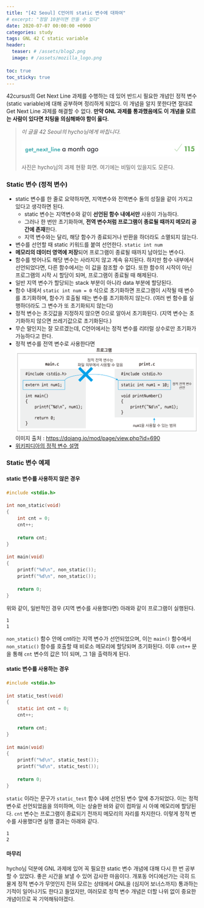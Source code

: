 ```yaml
---
title: "[42 Seoul] C언어의 static 변수에 대하여"
# excerpt: "정말 10분이면 만들 수 있다"
date: 2020-07-07 00:00:00 +0900
categories: study
tags: GNL 42 C static variable
header:
  teaser: # /assets/blog2.png
  image: # /assets/mozilla_logo.png 

toc: true  
toc_sticky: true 
---
```


42cursus의 Get Next Line 과제를 수행하는 데 있어 반드시 필요한 개념인 정적 변수(static variable)에 대해 공부하며 정리하게 되었다. 이 개념을 알지 못한다면 절대로 Get Next Line 과제를 해결할 수 없다. **만약 GNL 과제를 통과했음에도 이 개념을 모르는 사람이 있다면 치팅을 의심해봐야 함이 옳다.**

> *이 글을 42 Seoul의 hycho님에게 바칩니다.*
>
> ![hycho_scrnshot](/assets/hycho_scrnshot.png)
>
> 사진은 hycho님의 과제 현황 화면. 여기에는 비밀이 있을지도 모른다.

### Static 변수 (정적 변수)
  * static 변수를 한 줄로 요약하자면, 지역변수와 전역변수 둘의 성질을 같이 가지고 있다고 생각하면 된다.
      * static 변수는 지역변수와 같이 **선언된 함수 내에서만** 사용이 가능하다. 
      * 그러나 한 번만 초기화하며, **전역 변수처럼 프로그램이 종료될 때까지 메모리 공간에 존재**한다. 
      * 지역 변수와는 달리, 해당 함수가 종료되거나 반환을 하더라도 소멸되지 않는다.
  * 변수를 선언할 때 static 키워드를 붙여 선언한다. `static int num`
  * **메모리의 데이터 영역에 저장**되어 프로그램이 종료될 때까지 남아있는 변수다.
  * 함수를 벗어나도 해당 변수는 사라지지 않고 계속 유지된다. 하지만 함수 내부에서 선언되었다면, 다른 함수에서는 이 값을 참조할 수 없다. 또한 함수의 시작이 아닌 프로그램의 시작 시 할당이 되며, 프로그램이 종료될 때 해제된다.
  * 일반 지역 변수가 할당되는 stack 부분이 아니라 data 부분에 할당된다.
  * 함수 내에서 `static int num = 0` 식으로 초기화하면 프로그램이 시작될 때 변수를 초기화하며, 함수가 호출될 때는 변수를 초기화하지 않는다. (여러 번 함수를 실행하더라도 그 변수가 또 초기화되지 않는다)
  * 정적 변수는 초깃값을 지정하지 않으면 0으로 알아서 초기화된다. (지역 변수는 초기화하지 않으면 쓰레기값으로 초기화된다.)
  * 무슨 말인지는 잘 모르겠는데, C언어에서는 정적 변수를 리터럴 상수로만 초기화가 가능하다고 한다.
  * 정적 변수를 전역 변수로 사용한다면
    ![img](/assets/images/unit79-1.png)
    이미지 출처 : https://dojang.io/mod/page/view.php?id=690
  * [위키피디아의 정적 변수 설명](https://ko.wikipedia.org/wiki/%EC%A0%95%EC%A0%81_%EB%B3%80%EC%88%98)

 

### Static 변수 예제

#### static 변수를 사용하지 않은 경우

```c
#include <stdio.h>
 
int non_static(void)
{
    int cnt = 0;
    cnt++;
 
    return cnt;
}
 
int main(void)
{
    printf("%d\n", non_static());
    printf("%d\n", non_static());
 
    return 0;
}
```

위와 같이, 일반적인 경우 (지역 변수를 사용했다면) 아래와 같이 프로그램이 실행된다.

```
1
1
```

`non_static()` 함수 안에 cnt라는 지역 변수가 선언되었으며, 이는 `main()` 함수에서 `non_static()` 함수를 호출할 때 비로소 메모리에 할당되며 초기화된다.  이후 `cnt++` 문을 통해 `cnt` 변수의 값은 1이 되며, 그 1을 출력하게 된다.

#### static 변수를 사용하는 경우

```c
#include <stdio.h>
 
int static_test(void)
{
    static int cnt = 0;
    cnt++;
 
    return cnt;
}
 
int main(void)
{
    printf("%d\n", static_test());
    printf("%d\n", static_test());
 
    return 0;
}
```

 

`static` 이라는 문구가 `static_test` 함수 내에 선언된 변수 앞에 추가되었다. 이는 정적 변수로 선언되었음을 의미하며, 이는 상술한 바와 같이 컴파일 시 아예 메모리에 할당된다. `cnt` 변수는 프로그램이 종료되기 전까지 메모리의 자리를 차지한다. 이렇게 정적 변수를 사용했다면 실행 결과는 아래와 같다.

```
1
2
```



#### 마무리

hycho님 덕분에 GNL 과제에 있어 꼭 필요한 static 변수 개념에 대해 다시 한 번 공부할 수 있었다. 좋은 시간을 보낼 수 있어 감사한 마음이다. 개포동 어디에선가는 극히 드물게 정적 변수가 무엇인지 전혀 모르는 상태에서 GNL을 (심지어 보너스까지) 통과하는 기적이 일어나기도 한다고 들었지만, 여러모로 정적 변수 개념은 더할 나위 없이 중요한 개념이므로 꼭 기억해둬야겠다.